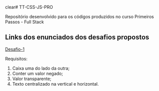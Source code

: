 clear# TT-CSS-JS-PRO

Repositório desenvolvido para os códigos produzidos no curso Primeiros Passos - Full Stack

## Links dos enunciados dos desafios propostos

[Desafio-1](https://www.figma.com/file/TPZjte2M12por4Sq79aaeJ/Exercicios-HTML_CSS?node-id=13%3A2)

Requisitos:
  
  1. Caixa uma do lado da outra;
  2. Conter um valor negado;
  3. Valor transparente;
  4. Texto centralizado na vertical e horizontal.
